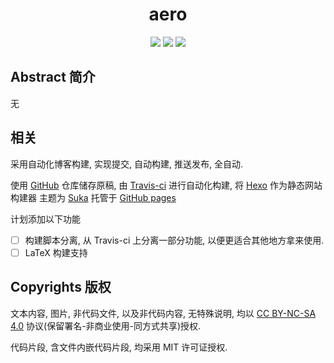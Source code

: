 # <div align="center"><a title="Go to homepage" href="evrmji.org"></a>aero</div>

<p align="center">
<a href="https://travis-ci.com/evrmji/blog"><img src="https://travis-ci.com/evrmji/blog.svg?branch=master"/></a>
<a href="https://creativecommons.org/licenses/by-nc-sa/4.0/"><img src="https://img.shields.io/static/v1?label=License&message=CC%20BY-NC-SA%204.0&color=red&style=flat-square"/></a>
<a href="https://github.com/evrmji/blog/blob/master/LICENSES"><img src="https://img.shields.io/static/v1?label=License(code)&message=MIT&color=green&style=flat-square"/></a>
</p>

## Abstract 简介

无

## 相关

采用自动化博客构建, 实现提交, 自动构建, 推送发布, 全自动.

使用 [GitHub][AG] 仓库储存原稿,
由 [Travis-ci][AT] 进行自动化构建,
将 [Hexo][AH] 作为静态网站构建器
主题为 [Suka][AS]
托管于 [GitHub pages][AP]

[AG]: https://github.com/evrmji/blog/
[AT]: https://travis-ci.com/
[AH]: https://hexo.io/
[AS]: https://theme-suka.skk.moe/
[AP]: https://pages.github.com/

计划添加以下功能

- [ ] 构建脚本分离, 从 Travis-ci 上分离一部分功能, 以便更适合其他地方拿来使用.
- [ ] LaTeX 构建支持

## Copyrights 版权

文本内容, 图片, 非代码文件, 以及非代码内容, 无特殊说明, 均以 [CC BY-NC-SA 4.0][CBNS] 协议(保留署名-非商业使用-同方式共享)授权.

[CBNS]: https://creativecommons.org/licenses/by-nc-sa/4.0/ 

代码片段, 含文件内嵌代码片段, 均采用 MIT 许可证授权.
